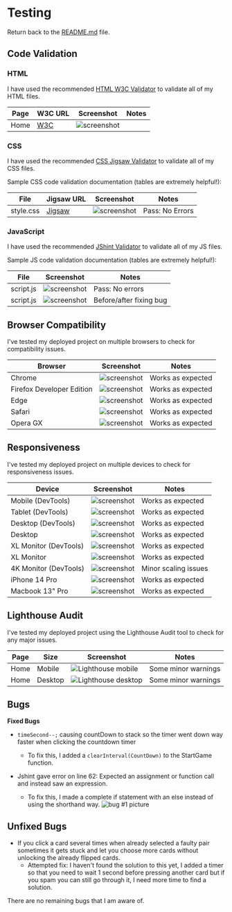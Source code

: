 # Testing

Return back to the [README.md](README.md) file.

## Code Validation

### HTML

I have used the recommended [HTML W3C Validator](https://validator.w3.org) to validate all of my HTML files.

| Page | W3C URL | Screenshot | Notes |
| --- | --- | --- | --- |
| Home | [W3C](https://validator.w3.org/nu/?doc=https%3A%2F%2Fjonathan97-web.github.io%2FEevees-evolution%2Findex.html) | ![screenshot](documentation/image/html-validator.png)

### CSS

I have used the recommended [CSS Jigsaw Validator](https://jigsaw.w3.org/css-validator) to validate all of my CSS files.

Sample CSS code validation documentation (tables are extremely helpful!):

| File | Jigsaw URL | Screenshot | Notes |
| --- | --- | --- | --- |
| style.css | [Jigsaw](https://jigsaw.w3.org/css-validator/validator?uri=https%3A%2F%2Fjonathan97-web.github.io%2FEevees-evolution) | ![screenshot](documentation/image/css-validator.png) | Pass: No Errors |

### JavaScript

I have used the recommended [JShint Validator](https://jshint.com) to validate all of my JS files.

Sample JS code validation documentation (tables are extremely helpful!):

| File | Screenshot | Notes |
| --- | --- | --- |
| script.js | ![screenshot](documentation/image/jshint-validator.png) | Pass: No errors |
| script.js | ![screenshot](documentation/image/jshint-validator-bug.png) | Before/after fixing bug |

## Browser Compatibility

I've tested my deployed project on multiple browsers to check for compatibility issues.

| Browser | Screenshot | Notes |
| --- | --- | --- |
| Chrome | ![screenshot](documentation/image/chrome-compability.png) | Works as expected |
| Firefox Developer Edition | ![screenshot](documentation/image/firefox-de-compability.png) | Works as expected |
| Edge | ![screenshot](documentation/image/microsoft-edge-compability.png) | Works as expected |
| Safari | ![screenshot](documentation/image/safari-macos-compability.png) | Works as expected |
| Opera GX | ![screenshot](documentation/image/opera-gx-compability.png) | Works as expected |

## Responsiveness

I've tested my deployed project on multiple devices to check for responsiveness issues.

| Device | Screenshot | Notes |
| --- | --- | --- |
| Mobile (DevTools) | ![screenshot](documentation/image/mobile-responsive.png) | Works as expected |
| Tablet (DevTools) | ![screenshot](documentation/image/tablet-responsive.png) | Works as expected |
| Desktop (DevTools) | ![screenshot](documentation/image/desktop-responsive-devtools.png) | Works as expected |
| Desktop| ![screenshot](documentation/image/desktop-responsive.png) | Works as expected |
| XL Monitor (DevTools) | ![screenshot](documentation/image/2k-monitor-devtools.png) | Works as expected |
| XL Monitor | ![screenshot](documentation/image/2k-monitor.png) | Works as expected |
| 4K Monitor (DevTools) | ![screenshot](documentation/image/4k-responsive-devtools.png) | Minor scaling issues |
| iPhone 14 Pro | ![screenshot](documentation/responsive-iphone.png) | Works as expected |
| Macbook 13" Pro | ![screenshot](documentation/image/safari-macos-compability.png) | Works as expected |

## Lighthouse Audit

I've tested my deployed project using the Lighthouse Audit tool to check for any major issues.

| Page | Size | Screenshot | Notes |
| --- | --- | --- | --- |
| Home | Mobile | ![Lighthouse mobile](documentation/image/lighthouse-mobile.png) | Some minor warnings |
| Home | Desktop | ![Lighthouse desktop](documentation/image/lighthouse-desktop.png) | Some minor warnings |

## Bugs
 

**Fixed Bugs**

- `timeSecond--;` causing countDown to stack so the timer went down way faster when clicking the countdown timer
    - To fix this, I added a `clearInterval(CountDown)` to the StartGame function. 



- Jshint gave error on line 62: Expected an assignment or function call and instead saw an expression.
    - To fix this, I made a complete if statement with an else instead of using the shorthand way.
    ![bug #1 picture](documentation/image/jshint-validator-bug.png)

## Unfixed Bugs

- If you click a card several times when already selected a faulty pair sometimes it gets stuck and let you choose more cards without unlocking the already flipped cards.
    - Attempted fix: I haven't found the solution to this yet, I added a timer so that you need to wait 1 second before pressing another card but if you spam you can still go through it, I need more time to find a solution.

There are no remaining bugs that I am aware of.